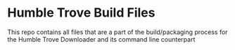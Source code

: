 # Humble Trove Build Files
This repo contains all files that are a part of the build/packaging process for the Humble Trove Downloader and its command line counterpart
